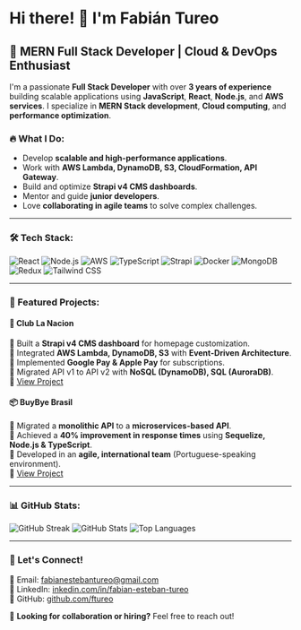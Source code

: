 # Hi there! 👋 I'm Fabián Tureo

## 🚀 MERN Full Stack Developer | Cloud & DevOps Enthusiast

I'm a passionate **Full Stack Developer** with over **3 years of experience** building scalable applications using **JavaScript**, **React**, **Node.js**, and **AWS services**. I specialize in **MERN Stack development**, **Cloud computing**, and **performance optimization**.

### 🔥 What I Do:
- Develop **scalable and high-performance applications**.
- Work with **AWS Lambda, DynamoDB, S3, CloudFormation, API Gateway**.
- Build and optimize **Strapi v4 CMS dashboards**.
- Mentor and guide **junior developers**.
- Love **collaborating in agile teams** to solve complex challenges.

---

### 🛠️ Tech Stack:

![React](https://img.shields.io/badge/-React-61DAFB?logo=react&logoColor=black&style=for-the-badge)
![Node.js](https://img.shields.io/badge/-Node.js-339933?logo=node.js&logoColor=white&style=for-the-badge)
![AWS](https://img.shields.io/badge/-AWS-FF9900?logo=amazonaws&logoColor=white&style=for-the-badge)
![TypeScript](https://img.shields.io/badge/-TypeScript-007ACC?logo=typescript&logoColor=white&style=for-the-badge)
![Strapi](https://img.shields.io/badge/-Strapi-2E7EEA?logo=strapi&logoColor=white&style=for-the-badge)
![Docker](https://img.shields.io/badge/-Docker-2496ED?logo=docker&logoColor=white&style=for-the-badge)
![MongoDB](https://img.shields.io/badge/-MongoDB-47A248?logo=mongodb&logoColor=white&style=for-the-badge)
![Redux](https://img.shields.io/badge/-Redux-764ABC?logo=redux&logoColor=white&style=for-the-badge)
![Tailwind CSS](https://img.shields.io/badge/-TailwindCSS-38B2AC?logo=tailwind-css&logoColor=white&style=for-the-badge)

---

### 📂 Featured Projects:
#### **🚀 Club La Nacion**
🔹 Built a **Strapi v4 CMS dashboard** for homepage customization.  
🔹 Integrated **AWS Lambda, DynamoDB, S3** with **Event-Driven Architecture**.  
🔹 Implemented **Google Pay & Apple Pay** for subscriptions.  
🔹 Migrated API v1 to API v2 with **NoSQL (DynamoDB), SQL (AuroraDB)**.  
🔗 [View Project](https://github.com/ftureo/club-la-nacion)

#### **📦 BuyBye Brasil**
🔹 Migrated a **monolithic API** to a **microservices-based API**.  
🔹 Achieved a **40% improvement in response times** using **Sequelize, Node.js & TypeScript**.  
🔹 Developed in an **agile, international team** (Portuguese-speaking environment).  
🔗 [View Project](https://github.com/ftureo/buybye-brasil)

---

### 📊 GitHub Stats:

![GitHub Streak](https://streak-stats.demolab.com/?user=ftureo&theme=radical&hide_border=true)
![GitHub Stats](https://github-readme-stats.vercel.app/api?username=ftureo&show_icons=true&theme=radical&hide_border=true)
![Top Languages](https://github-readme-stats.vercel.app/api/top-langs/?username=ftureo&layout=compact&theme=radical&hide_border=true)

---

### 💬 Let's Connect!
📩 Email: [fabianestebantureo@gmail.com](mailto:fabianestebantureo@gmail.com)  
💼 LinkedIn: [inkedin.com/in/fabian-esteban-tureo](#)  
🚀 GitHub: [github.com/ftureo](https://github.com/ftureo)  

👀 **Looking for collaboration or hiring?** Feel free to reach out!
